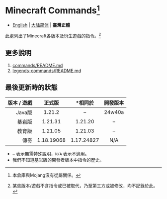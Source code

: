 # Minecraft Commands[^1]
* [English](README.md) | [大陆简体](README-cn.md) | **臺灣正體**

此處列出了Minecraft各版本及衍生遊戲的指令。[^2]

## 更多說明
1. [commands/README.md](commands/README.md)
2. [legends-commands/README.md](legends-commands/README.md)

## 最後更新時的狀態
| 版本 / 遊戲 |    正式版     |    *相同於    |  開發版本  |
|--------:|:----------:|:----------:|:------:|
|   Java版 |   1.21.2   |     –      | 24w40a |
|     基岩版 |  1.21.31   |  1.21.20   |   –    |
|     教育版 |  1.21.05   |  1.21.03   |   –    |
|      傳奇 | 1.18.19068 | 1.17.24827 |  N/A   |
* `–` 表示無需特殊說明，`N/A` 表示不適用。
* 我們不知道基岩版的開發者版本中指令的歷史。

[^1]: 本倉庫與Mojang沒有從屬關係。
[^2]: 某些版本/遊戲不含指令或已被取代，乃至第三方或被修改，均不記錄於此。
